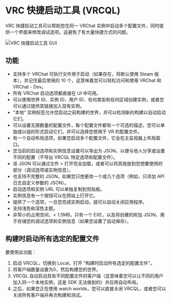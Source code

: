 # VRC 快捷启动工具 (VRCQL)

VRC 快捷启动工具可以帮助您在同一 VRChat 实例中启动多个配置文件，同时提供一个界面来修改调试选项。这避免了有大量快捷方式的问题。

![VRC 快捷启动工具 GUI](/vcc.docs.vrchat.com/images/vrc-quick-launcher.png)

## 功能
  * 支持多个 VRChat 可执行文件用于启动（如果存在，将默认使用 Steam 版本），并记住最后使用的 10 个，这意味着您可以轻松访问和使用 VRChat 和 VRChat - Dev。
  * 所有 VRChat 启动选项都直接在 UI 中可用。
  * 可以使用世界 ID、实例 ID、用户 ID、任何类型和任何区域创建实例，或者您可以通过提供其链接加入现有实例。
  * "本地" 实例标签允许您启动之前构建的世界，并可以检测新的构建以自动启动它们。
  * 可以设置无限数量的配置文件，每个配置文件都有一个可选的描述，您可以单独或以组的形式启动它们，并可以选择您想用于 VR 的配置文件。
  * 有一个自动布局选项，如果您启动多个配置文件，它会在主监视器上布局窗口。
  * 您当前的启动选项和实例信息设置可以导出为 JSON，以便与他人分享或设置不同的配置（不导出 VRCQL 特定选项和配置文件）。
  * 该 JSON 可以通过文件 > 打开完全加载，或者可以将其拖放到您想要使用的部分（调试选项或实例信息）。
  * 也支持不完整的 JSON，如果您只想更改一个或几个选项（例如，只添加 API 日志自定义参数的 JSON）。
  * 启动选项和实例 URL 可以单独复制到剪贴板。
  * 实例信息有一个按钮可以在网站上打开它。
  * 提供了一个选项，一旦您完成实例启动，就可以自动关闭应用程序。
  * 支持浅色和深色主题。
  * 非常小的占用空间，< 1.5MB，只有一个 EXE，以及将创建的附加 JSON，用于存储您的调试选项和实例信息（如果您设置了自动保存）。

## 构建时启动所有选定的配置文件

要使用此功能：
1. 启动 VRCQL，切换到 Local，打开 "构建时启动所有选定的配置文件"。
2. 将客户端数量设置为0，然后构建您的世界。
3. VRCQL 自动启动具有不同配置文件的客户端（这意味着您可以让不同的用户加入同一个本地实例，这是 SDK 无法做到的）并应用自动布局。
4. 之后，如果您正在使用 watch worlds，您可以直接关闭 VRCQL，或者您可以关闭所有客户端并再次构建和测试。
